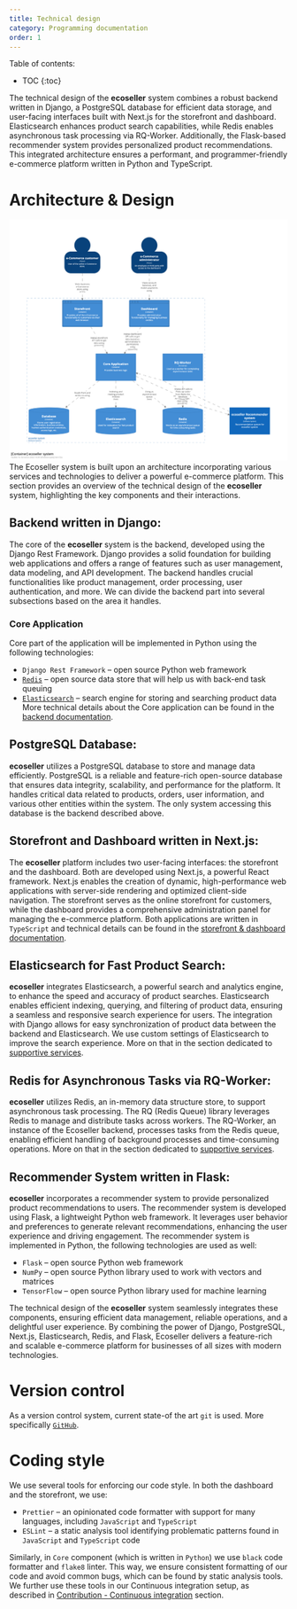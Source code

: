 ```yaml
---
title: Technical design
category: Programming documentation
order: 1
---
```


Table of contents:
* TOC
{:toc}

The technical design of the **ecoseller** system combines a robust backend written in Django, a PostgreSQL database for efficient data storage, and user-facing interfaces built with Next.js for the storefront and dashboard. Elasticsearch enhances product search capabilities, while Redis enables asynchronous task processing via RQ-Worker. Additionally, the Flask-based recommender system provides personalized product recommendations. This integrated architecture ensures a performant, and programmer-friendly e-commerce platform written in Python and TypeScript.

# Architecture & Design
![C4 architecture model](../../images/c4_highlevel_architecture.png)
The Ecoseller system is built upon an architecture incorporating various services and technologies to deliver a powerful e-commerce platform. This section provides an overview of the technical design of the **ecoseller** system, highlighting the key components and their interactions.

## Backend written in Django:
The core of the **ecoseller** system is the backend, developed using the Django Rest Framework. Django provides a solid foundation for building web applications and offers a range of features such as user management, data modeling, and API development. The backend handles crucial functionalities like product management, order processing, user authentication, and more.
We can divide the backend part into several subsections based on the area it handles.
### Core Application
Core part of the application will be implemented in Python using the following technologies:
* `Django Rest Framework` – open source Python web framework
* [`Redis`](#redis-for-asynchronous-tasks-via-rq-worker) – open source data store that will help us with back-end task queuing
* [`Elasticsearch`](elasticsearch-for-fast-product-search) – search engine for storing and searching product data
More technical details about the Core application can be found in the [backend documentation](./backend.md).
## PostgreSQL Database:
**ecoseller** utilizes a PostgreSQL database to store and manage data efficiently. PostgreSQL is a reliable and feature-rich open-source database that ensures data integrity, scalability, and performance for the platform. It handles critical data related to products, orders, user information, and various other entities within the system.
The only system accessing this database is the backend described above.
## Storefront and Dashboard written in Next.js:
The **ecoseller** platform includes two user-facing interfaces: the storefront and the dashboard. Both are developed using Next.js, a powerful React framework. Next.js enables the creation of dynamic, high-performance web applications with server-side rendering and optimized client-side navigation. The storefront serves as the online storefront for customers, while the dashboard provides a comprehensive administration panel for managing the e-commerce platform.
Both applications are written in `TypeScript` and technical details can be found in the [storefront & dashboard documentation](./dashboard_storefront.md).
## Elasticsearch for Fast Product Search:
**ecoseller** integrates Elasticsearch, a powerful search and analytics engine, to enhance the speed and accuracy of product searches. Elasticsearch enables efficient indexing, querying, and filtering of product data, ensuring a seamless and responsive search experience for users. The integration with Django allows for easy synchronization of product data between the backend and Elasticsearch.
We use custom settings of Elasticsearch to improve the search experience. More on that in the section dedicated to [supportive services](./supportive_services.md).
## Redis for Asynchronous Tasks via RQ-Worker:
**ecoseller** utilizes Redis, an in-memory data structure store, to support asynchronous task processing. The RQ (Redis Queue) library leverages Redis to manage and distribute tasks across workers. The RQ-Worker, an instance of the Ecoseller backend, processes tasks from the Redis queue, enabling efficient handling of background processes and time-consuming operations.
More on that in the section dedicated to [supportive services](./supportive_services.md).
## Recommender System written in Flask:
**ecoseller** incorporates a recommender system to provide personalized product recommendations to users. The recommender system is developed using Flask, a lightweight Python web framework. It leverages user behavior and preferences to generate relevant recommendations, enhancing the user experience and driving engagement.
The recommender system is implemented in Python, the following technologies are used as well:
* `Flask` – open source Python web framework
* `NumPy` – open source Python library used to work with vectors and matrices
* `TensorFlow` – open source Python library used for machine learning

The technical design of the **ecoseller** system seamlessly integrates these components, ensuring efficient data management, reliable operations, and a delightful user experience. By combining the power of Django, PostgreSQL, Next.js, Elasticsearch, Redis, and Flask, Ecoseller delivers a feature-rich and scalable e-commerce platform for businesses of all sizes with modern technologies.


# Version control
As a version control system, current state-of the art `git` is used. More specifically [`GitHub`](https://github.com/ecoseller).

# Coding style
We use several tools for enforcing our code style. In both the dashboard and the storefront, we use:
* `Prettier` – an opinionated code formatter with support for many languages, including `JavaScript` and `TypeScript`
* `ESLint` – a static analysis tool identifying problematic patterns found in `JavaScript` and `TypeScript` code
  
Similarly, in `Core` component (which is written in `Python`) we use `black` code formatter and `flake8` linter.
This way, we ensure consistent formatting of our code and avoid common bugs, which can be found by static analysis tools. We further use these tools in our Continuous integration setup, as described in [Contribution - Continuous integration](../../contribution#continuous-integration) section.
